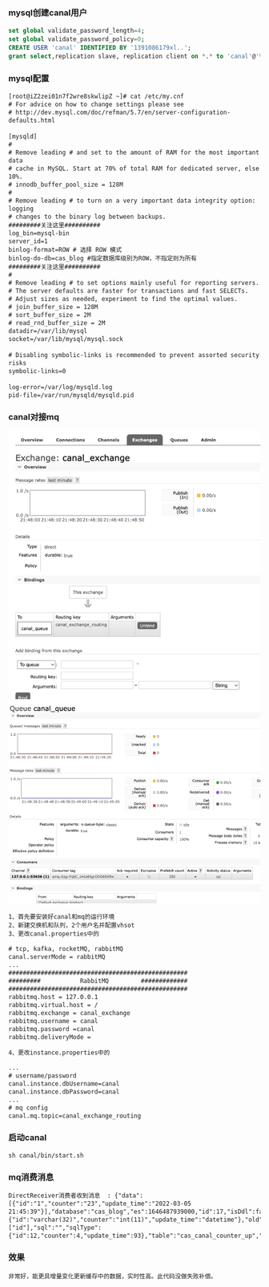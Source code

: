 ### mysql创建canal用户
```sql
set global validate_password_length=4;
set global validate_password_policy=0;
CREATE USER 'canal' IDENTIFIED BY '1391086179xl..';
grant select,replication slave, replication client on *.* to 'canal'@'%' identified by 'canal';
```

### mysql配置
```text
[root@iZ2zei01n7f2wre8skwlipZ ~]# cat /etc/my.cnf
# For advice on how to change settings please see
# http://dev.mysql.com/doc/refman/5.7/en/server-configuration-defaults.html

[mysqld]
#
# Remove leading # and set to the amount of RAM for the most important data
# cache in MySQL. Start at 70% of total RAM for dedicated server, else 10%.
# innodb_buffer_pool_size = 128M
#
# Remove leading # to turn on a very important data integrity option: logging
# changes to the binary log between backups.
#########关注这里##########
log_bin=mysql-bin
server_id=1
binlog-format=ROW # 选择 ROW 模式
binlog-do-db=cas_blog #指定数据库级别为ROW，不指定则为所有
#########关注这里##########
#
# Remove leading # to set options mainly useful for reporting servers.
# The server defaults are faster for transactions and fast SELECTs.
# Adjust sizes as needed, experiment to find the optimal values.
# join_buffer_size = 128M
# sort_buffer_size = 2M
# read_rnd_buffer_size = 2M
datadir=/var/lib/mysql
socket=/var/lib/mysql/mysql.sock

# Disabling symbolic-links is recommended to prevent assorted security risks
symbolic-links=0

log-error=/var/log/mysqld.log
pid-file=/var/run/mysqld/mysqld.pid
```

### canal对接mq
![mq交换机](.README_images/0c291443.png)
![mq队列](.README_images/a14eb9c7.png)

    1、首先要安装好canal和mq的运行环境
    2、新建交换机和队列，2个用户名并配置vhsot
    3、更改canal.properties中的
```text
# tcp, kafka, rocketMQ, rabbitMQ
canal.serverMode = rabbitMQ
...
##################################################
######### 		    RabbitMQ	     #############
##################################################
rabbitmq.host = 127.0.0.1
rabbitmq.virtual.host = /
rabbitmq.exchange = canal_exchange
rabbitmq.username = canal
rabbitmq.password =canal
rabbitmq.deliveryMode =
``` 
    4、更改instance.properties中的
```text
...
# username/password
canal.instance.dbUsername=canal
canal.instance.dbPassword=canal
...
# mq config
canal.mq.topic=canal_exchange_routing
```

### 启动canal
    sh canal/bin/start.sh
    
### mq消费消息
    DirectReceiver消费者收到消息  : {"data":[{"id":"1","counter":"23","update_time":"2022-03-05 21:45:39"}],"database":"cas_blog","es":1646487939000,"id":17,"isDdl":false,"mysqlType":{"id":"varchar(32)","counter":"int(11)","update_time":"datetime"},"old":null,"pkNames":["id"],"sql":"","sqlType":{"id":12,"counter":4,"update_time":93},"table":"cas_canal_counter_up","ts":1646487939151,"type":"INSERT"}   
    
### 效果
    非常好，能更具增量变化更新缓存中的数据，实时性高。此代码没做失败补偿。
    
